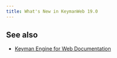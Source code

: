 ```yaml
---
title: What's New in KeymanWeb 19.0
---
```


## See also

* [Keyman Engine for Web Documentation](index)

